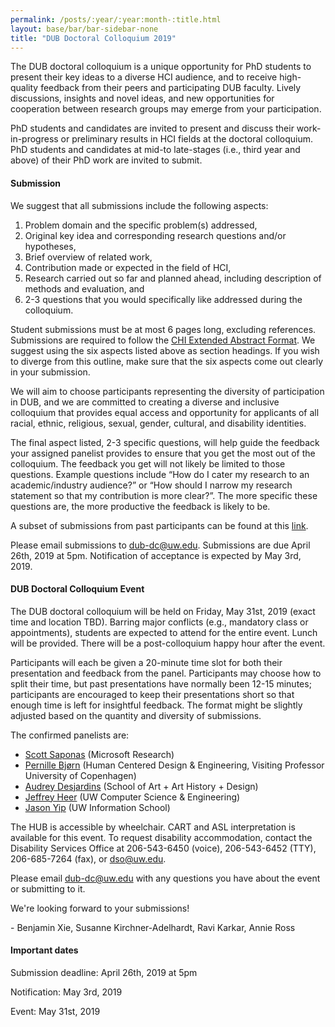 ```yaml
---
permalink: /posts/:year/:year:month-:title.html
layout: base/bar/bar-sidebar-none
title: "DUB Doctoral Colloquium 2019"
---
```


<div class="row" style="margin-bottom: 15px">
  <div class="col-md-8" markdown="block">
The DUB doctoral colloquium is a unique opportunity for PhD students to present their key ideas to a diverse HCI audience, and to receive high-quality feedback from their peers and participating DUB faculty. Lively discussions, insights and novel ideas, and new opportunities for cooperation between research groups may emerge from your participation.

PhD students and candidates are invited to present and discuss their work-in-progress or preliminary results in HCI fields at the doctoral colloquium. PhD students and candidates at mid-to late-stages (i.e., third year and above) of their PhD work are invited to submit.

<h4> Submission </h4>

We suggest that all submissions include the following aspects:

1. Problem domain and the specific problem(s) addressed,
2. Original key idea and corresponding research questions and/or hypotheses,
3. Brief overview of related work,
4. Contribution made or expected in the field of HCI,
5. Research carried out so far and planned ahead, including description of methods and evaluation, and
6. 2-3 questions that you would specifically like addressed during the colloquium.

Student submissions must be at most 6 pages long, excluding references. Submissions are required to follow the <a href="//chi2019.acm.org/authors/chi-proceedings-format/">CHI Extended Abstract Format</a>. We suggest using the six aspects listed above as section headings. If you wish to diverge from this outline, make sure that the six aspects come out clearly in your submission. 

We will aim to choose participants representing the diversity of participation in DUB, and we are committed to creating a diverse and inclusive colloquium that provides equal access and opportunity for applicants of all racial, ethnic, religious, sexual, gender, cultural, and disability identities.

The final aspect listed, 2-3 specific questions, will help guide the feedback your assigned panelist provides to ensure that you get the most out of the colloquium. The feedback you get will not likely be limited to those questions. Example questions include “How do I cater my research to an academic/industry audience?” or “How should I narrow my research statement so that my contribution is more clear?”. The more specific these questions are, the more productive the feedback is likely to be.

A subset of submissions from past participants can be found at this <a href="https://drive.google.com/open?id=1IwP72acv2CImbC7GoVq_x9ZlqWDYynOv">link</a>.

Please email submissions to <a href="mailto:dub-dc@uw.edu">dub-dc@uw.edu</a>. Submissions are due April 26th, 2019 at 5pm. Notification of acceptance is expected by May 3rd, 2019.

<h4> DUB Doctoral Colloquium Event </h4>

The DUB doctoral colloquium will be held on Friday, May 31st, 2019 (exact time and location TBD). Barring major conflicts (e.g., mandatory class or appointments), students are expected to attend for the entire event. Lunch will be provided. There will be a post-colloquium happy hour after the event.

Participants will each be given a 20-minute time slot for both their presentation and feedback from the panel. Participants may choose how to split their time, but past presentations have normally been 12-15 minutes; participants are encouraged to keep their presentations short so that enough time is left for insightful feedback. The format might be slightly adjusted based on the quantity and diversity of submissions.

The confirmed panelists are:
- <a href="https://www.microsoft.com/en-us/research/people/ssaponas/">Scott Saponas</a> (Microsoft Research)
- <a href="http://www.circonflexe.dk/pernillebjorn/">Pernille Bjørn</a> (Human Centered Design & Engineering, Visiting Professor University of Copenhagen)
- <a href="http://www.audreydesjardins.com/">Audrey Desjardins</a> (School of Art + Art History + Design)
- <a href="https://homes.cs.washington.edu/~jheer/"> Jeffrey Heer</a> (UW Computer Science & Engineering)
- <a href="http://bigyipper.com/">Jason Yip</a> (UW Information School)

The HUB is accessible by wheelchair. CART and ASL interpretation is available for this event. To request disability accommodation, contact the Disability Services Office at 206-543-6450 (voice), 206-543-6452 (TTY), 206-685-7264 (fax), or dso@uw.edu.

Please email <a href="mailto:dub-dc@uw.edu">dub-dc@uw.edu</a> with any questions you have about the event or submitting to it.

We're looking forward to your submissions!

\- Benjamin Xie, Susanne Kirchner-Adelhardt, Ravi Karkar, Annie Ross
  </div>
  <div class="col-md-4" markdown="block">
<h4> Important dates </h4>

Submission deadline: April 26th, 2019 at 5pm

Notification: May 3rd, 2019

Event: May 31st, 2019
  </div>
</div>
